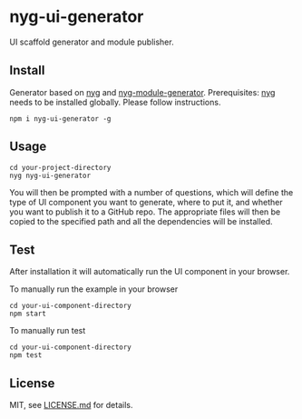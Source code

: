 # nyg-ui-generator
UI scaffold generator and module publisher.

## Install
Generator based on [nyg](https://www.npmjs.com/package/nyg) and [nyg-module-generator](https://www.npmjs.com/package/nyg-module-generator). 
Prerequisites: [nyg](https://www.npmjs.com/package/nyg) needs to be installed globally. Please follow instructions.

```npm i nyg-ui-generator -g```

## Usage
```
cd your-project-directory
nyg nyg-ui-generator
```
You will then be prompted with a number of questions, which will define the type of UI component you want to generate, where to put it, and whether you want to publish it to a GitHub repo. The appropriate files will then be copied to the specified path and all the dependencies will be installed. 

## Test
After installation it will automatically run the UI component in your browser.

To manually run the example in your browser
```
cd your-ui-component-directory
npm start
```

To manually run test
```
cd your-ui-component-directory
npm test
```


## License

MIT, see [LICENSE.md](http://github.com/Jam3/nyg-ui-generator/blob/master/LICENSE.md) for details.
